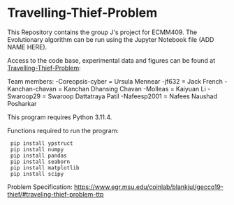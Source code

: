 # Travelling-Thief-Problem

This Repository contains the group J's project for ECMM409.
The Evolutionary algorithm can be run using the Jupyter Notebook file (ADD NAME HERE).


Access to the code base, experimental data and figures can be found at 
[Travelling-Thief-Problem](https://github.com/Coreopsis-cyber/Travelling-Thief-Problem):

Team members:
-Coreopsis-cyber = Ursula Mennear
-jf632 = Jack French
-Kanchan-chavan = Kanchan Dhansing Chavan
-Molleas = Kaiyuan Li
-Swaroop29 = Swaroop Dattatraya Patil
-Nafeesp2001 = Nafees Naushad Posharkar

This program requires Python 3.11.4.

Functions required to run the program: 

```
 pip install ypstruct
 pip install numpy
 pip install pandas
 pip install seaborn
 pip install matplotlib
 pip install scipy
```

Problem Specification: https://www.egr.msu.edu/coinlab/blankjul/gecco19-thief/#traveling-thief-problem-ttp
